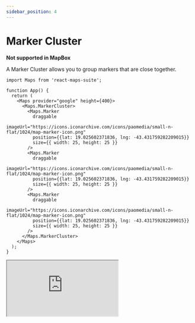 ```yaml
---
sidebar_position: 4
---
```


# Marker Cluster
**Not supported in MapBox**

A Marker Cluster allows you to group markers that are close together.

```tsx
import Maps from 'react-maps-suite';

function App() {
  return (
    <Maps provider="google" height={400}>
      <Maps.MarkerCluster>
        <Maps.Marker
          draggable
          imageUrl="https://icons.iconarchive.com/icons/paomedia/small-n-flat/1024/map-marker-icon.png"
          position={{lat: 19.025602371836, lng: -43.431759282209015}}
          size={{ width: 25, height: 25 }}
        />
        <Maps.Marker
          draggable
          imageUrl="https://icons.iconarchive.com/icons/paomedia/small-n-flat/1024/map-marker-icon.png"
          position={{lat: 19.025602371836, lng: -43.431759282209015}}
          size={{ width: 25, height: 25 }}
        />
        <Maps.Marker
          draggable
          imageUrl="https://icons.iconarchive.com/icons/paomedia/small-n-flat/1024/map-marker-icon.png"
          position={{lat: 19.025602371836, lng: -43.431759282209015}}
          size={{ width: 25, height: 25 }}
        />
      </Maps.MarkerCluster>
    </Maps>
  );
}
```

<iframe src="https://codesandbox.io/embed/rough-wind-cks609?fontsize=14&hidenavigation=1&theme=dark"
     style={{width: '100%', height: '500px', border:0, borderRadius: '4px', overflow: 'hidden'}}     title="rough-wind-cks609"
     allow="accelerometer; ambient-light-sensor; camera; encrypted-media; geolocation; gyroscope; hid; microphone; midi; payment; usb; vr; xr-spatial-tracking"
     sandbox="allow-forms allow-modals allow-popups allow-presentation allow-same-origin allow-scripts"
   ></iframe>